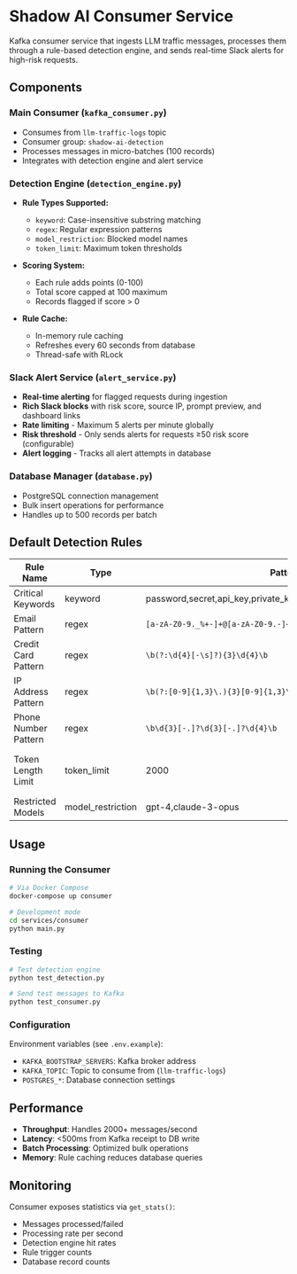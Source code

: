 # Shadow AI Consumer Service

Kafka consumer service that ingests LLM traffic messages, processes them through a rule-based detection engine, and sends real-time Slack alerts for high-risk requests.

## Components

### Main Consumer (`kafka_consumer.py`)
- Consumes from `llm-traffic-logs` topic
- Consumer group: `shadow-ai-detection`
- Processes messages in micro-batches (100 records)
- Integrates with detection engine and alert service

### Detection Engine (`detection_engine.py`)
- **Rule Types Supported:**
  - `keyword`: Case-insensitive substring matching
  - `regex`: Regular expression patterns
  - `model_restriction`: Blocked model names
  - `token_limit`: Maximum token thresholds

- **Scoring System:**
  - Each rule adds points (0-100)
  - Total score capped at 100 maximum
  - Records flagged if score > 0

- **Rule Cache:**
  - In-memory rule caching
  - Refreshes every 60 seconds from database
  - Thread-safe with RLock

### Slack Alert Service (`alert_service.py`)
- **Real-time alerting** for flagged requests during ingestion
- **Rich Slack blocks** with risk score, source IP, prompt preview, and dashboard links
- **Rate limiting** - Maximum 5 alerts per minute globally
- **Risk threshold** - Only sends alerts for requests ≥50 risk score (configurable)
- **Alert logging** - Tracks all alert attempts in database

### Database Manager (`database.py`)
- PostgreSQL connection management
- Bulk insert operations for performance
- Handles up to 500 records per batch

## Default Detection Rules

| Rule Name | Type | Pattern | Points | Description |
|-----------|------|---------|--------|-------------|
| Critical Keywords | keyword | password,secret,api_key,private_key,confidential,classified,internal | 50 | High-risk keywords |
| Email Pattern | regex | `[a-zA-Z0-9._%+-]+@[a-zA-Z0-9.-]+\.[a-zA-Z]{2,}` | 30 | Email addresses |
| Credit Card Pattern | regex | `\b(?:\d{4}[-\s]?){3}\d{4}\b` | 60 | Credit card numbers |
| IP Address Pattern | regex | `\b(?:[0-9]{1,3}\.){3}[0-9]{1,3}\b` | 20 | IP addresses |
| Phone Number Pattern | regex | `\b\d{3}[-.]?\d{3}[-.]?\d{4}\b` | 15 | Phone numbers |
| Token Length Limit | token_limit | 2000 | 25 | Prompts exceeding 2000 tokens |
| Restricted Models | model_restriction | gpt-4,claude-3-opus | 20 | Disallowed models |

## Usage

### Running the Consumer
```bash
# Via Docker Compose
docker-compose up consumer

# Development mode
cd services/consumer
python main.py
```

### Testing
```bash
# Test detection engine
python test_detection.py

# Send test messages to Kafka
python test_consumer.py
```

### Configuration
Environment variables (see `.env.example`):
- `KAFKA_BOOTSTRAP_SERVERS`: Kafka broker address
- `KAFKA_TOPIC`: Topic to consume from (`llm-traffic-logs`)
- `POSTGRES_*`: Database connection settings

## Performance

- **Throughput**: Handles 2000+ messages/second
- **Latency**: <500ms from Kafka receipt to DB write
- **Batch Processing**: Optimized bulk operations
- **Memory**: Rule caching reduces database queries

## Monitoring

Consumer exposes statistics via `get_stats()`:
- Messages processed/failed
- Processing rate per second
- Detection engine hit rates
- Rule trigger counts
- Database record counts